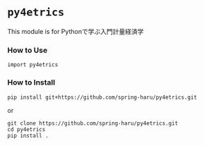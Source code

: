 # `py4etrics`

This module is for Pythonで学ぶ入門計量経済学

### How to Use
```
import py4etrics 
```

### How to Install
```
pip install git+https://github.com/spring-haru/py4etrics.git
```
or
```
git clone https://github.com/spring-haru/py4etrics.git
cd py4etrics
pip install .
```

